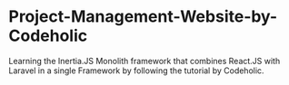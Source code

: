 # Project-Management-Website-by-Codeholic
Learning the Inertia.JS Monolith framework that combines React.JS with Laravel in a single Framework by following the tutorial by Codeholic.
